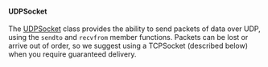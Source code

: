 #### UDPSocket

The [UDPSocket](https://docs.mbed.com/docs/mbed-os-api/en/mbed-os-5.6/api/classUDPSocket.html) class provides the ability to send packets of data over UDP, using the `sendto` and `recvfrom` member functions. Packets can be lost or arrive out of order, so we suggest using a TCPSocket (described below) when you require guaranteed delivery.
